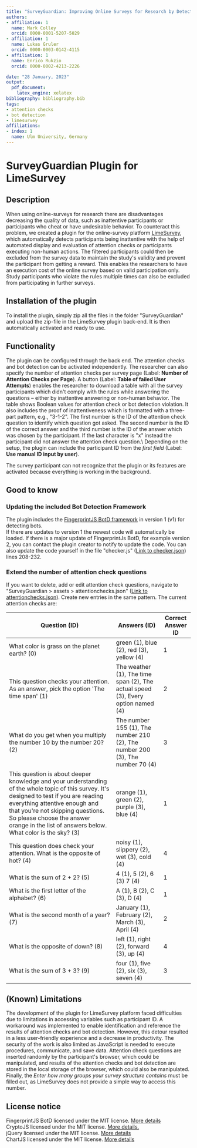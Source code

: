 ```yaml
---
title: "SurveyGuardian: Improving Online Surveys for Research by Detecting Inattentiveness and Undesirable Behavior"
authors:
- affiliation: 1
  name: Mark Colley
  orcid: 0000-0001-5207-5029
- affiliation: 1
  name: Lukas Gruler
  orcid: 0000-0003-0142-4115
- affiliation: 1
  name: Enrico Rukzio
  orcid: 0000-0002-4213-2226

date: "28 January, 2023"
output: 
  pdf_document:
    latex_engine: xelatex
bibliography: bibliography.bib
tags:
- attention checks
- bot detection
- limesurvey
affiliations:
- index: 1
  name: Ulm University, Germany
---
```



# SurveyGuardian Plugin for LimeSurvey 


## Description
When using online-surveys for research there are disadvantages decreasing the quality of data, such as inattentive participants or participants who cheat or have undesirable behavior.
To counteract this problem, we created a plugin for the online-survey platform [LimeSurvey](https://www.limesurvey.org/), which automatically detects participants being inattentive with the help of automated display and evaluation of attention checks or participants executing non-human actions. The filtered participants could then be excluded from the survey data to maintain the study's validity and prevent the participant from getting a reward. This enables the researchers to have an execution cost of the online survey based on valid participation only. Study participants who violate the rules multiple times can also be excluded from participating in further surveys.


## Installation of the plugin
To install the plugin, simply zip all the files in the folder "SurveyGuardian" and upload the zip-file in the LimeSurvey plugin back-end. It is then automatically activated and ready to use.

## Functionality
The plugin can be configured through the back end. The attention checks and bot detection can be activated independently. 
The researcher can also specify the number of attention checks per survey page (Label: **Number of Attention Checks per Page**). 
A button (Label: **Table of failed User Attempts**) enables the researcher to download a table with all the survey participants which didn't comply with the rules while answering the questions – either by inattentive answering or non-human behavior. The table shows Boolean values for attention check or bot detection violation. It also includes the proof of inattentiveness which is formatted with a three-part pattern, e.g., "3-1-2". The first number is the ID of the attention check question to identify which question got asked. The second number is the ID of the correct answer and the third number is the ID of the answer which was chosen by the participant. If the last character is "x" instead the participant did not answer the attention check question.\\
Depending on the setup, the plugin can include the participant ID from the _first field_ (Label: **Use manual ID input by user**).

The survey participant can not recognize that the plugin or its features are activated because everything is working in the background.

## Good to know

### Updating the included Bot Detection Framework
The plugin includes the <a href="https://github.com/fingerprintjs/BotD">FingerprintJS BotD framework</a> in version 1 (v1) for detecting bots.<br>
If there are updates to version 1 the newest code will automatically be loaded. If there is a major update of FingerprintJs BotD, for example version 2, you can contact the plugin creator to notify to update the code. You can also update the code yourself in the file "checker.js" ([Link to checker.json](https://github.com/SurveyGuardian/SurveyGuardian/blob/master/SurveyGuardian/assets/checker.js)) lines 208-232. 

### Extend the number of attention check questions
If you want to delete, add or edit attention check questions, navigate to "SurveyGuardian > assets > attentionchecks.json" ([Link to attentionchecks.json](https://github.com/SurveyGuardian/SurveyGuardian/blob/master/SurveyGuardian/assets/attentionchecks.json)). Create new entries in the same pattern. The current attention checks are:

| **Question (ID)**                                                                                                                                                                                                                                                                                          | **Answers (ID)**                                                                 | **Correct Answer ID** |
|------------------------------------------------------------------------------------------------------------------------------------------------------------------------------------------------------------------------------------------------------------------------------------------------------------|----------------------------------------------------------------------------------|-----------------------|
| What color is grass on the planet earth? (0)                                                                                                                                                                                                                                                               | green (1), blue (2), red (3), yellow (4)                                         | 1                     |
| This question checks your attention. As an answer, pick the option 'The time span' (1)                                                                                                                                                                                                                     | The weather (1), The time span (2), The actual speed (3), Every option named (4) | 2                     |
| What do you get when you multiply the number 10 by the number 20? (2)                                                                                                                                                                                                                                      | The number 155 (1), The number 210 (2), The number 200 (3), The number 70 (4)    | 3                     |
| This question is about deeper knowledge and your understanding of the whole topic of this survey. It's designed to test if you are reading everything attentive enough and that you're not skipping questions. So please choose the answer orange in the list of answers below. What color is the sky? (3) | orange (1), green (2), purple (3), blue (4)                                      | 1                     |
| This question does check your attention. What is the opposite of hot? (4)                                                                                                                                                                                                                                  | noisy (1), slippery (2), wet (3), cold (4)                                       | 4                     |
| What is the sum of 2 + 2? (5)                                                                                                                                                                                                                                                                              | 4 (1), 5 (2), 6 (3) 7 (4)                                                        | 1                     |
| What is the first letter of the alphabet? (6)                                                                                                                                                                                                                                                              | A (1), B (2), C (3), D (4)                                                       | 1                     |
| What is the second month of a year? (7)                                                                                                                                                                                                                                                                    | January (1), February (2), March (3), April (4)                                  | 2                     |
| What is the opposite of down? (8)                                                                                                                                                                                                                                                                          | left (1), right (2), forward (3), up (4)                                         | 4                     |
| What is the sum of 3 + 3? (9)                                                                                                                                                                                                                                                                              | four (1), five (2), six (3), seven (4)                                           | 3                     |





## (Known) Limitations
The development of the plugin for LimeSurvey platform faced difficulties due to limitations in accessing variables such as participant ID. A workaround was implemented to enable identification and reference the results of attention checks and bot detection. However, this detour resulted in a less user-friendly experience and a decrease in productivity. The security of the work is also limited as JavaScript is needed to execute procedures, communicate, and save data. Attention check questions are inserted randomly by the participant's browser, which could be manipulated, and results of the attention checks and bot detection are stored in the local storage of the browser, which could also be manipulated.
Finally, the _Enter how many groups your survey structure contains_ must be filled out, as LimeSurvey does not provide a simple way to access this number.

## License notice
FingerprintJS BotD licensed under the MIT license. <a href="https://github.com/fingerprintjs/BotD/blob/main/LICENSE">More details</a><br>
CryptoJS licensed under the MIT license. <a href="https://github.com/brix/crypto-js/blob/develop/LICENSE">More details.</a><br>
jQuery licensed under the MIT license. <a href="https://github.com/jquery/jquery/blob/main/LICENSE.txt">More details</a><br>
ChartJS licensed under the MIT license. <a href="https://github.com/chartjs/Chart.js/blob/master/LICENSE.md">More details</a>


